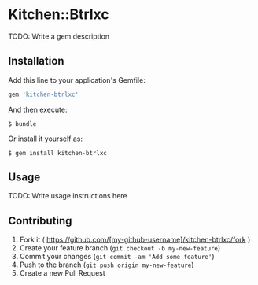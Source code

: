 # Kitchen::Btrlxc

TODO: Write a gem description

## Installation

Add this line to your application's Gemfile:

```ruby
gem 'kitchen-btrlxc'
```

And then execute:

    $ bundle

Or install it yourself as:

    $ gem install kitchen-btrlxc

## Usage

TODO: Write usage instructions here

## Contributing

1. Fork it ( https://github.com/[my-github-username]/kitchen-btrlxc/fork )
2. Create your feature branch (`git checkout -b my-new-feature`)
3. Commit your changes (`git commit -am 'Add some feature'`)
4. Push to the branch (`git push origin my-new-feature`)
5. Create a new Pull Request
